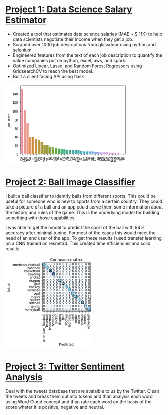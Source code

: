 # [Project 1: Data Science Salary Estimator](https://github.com/arizkyrahman/ds_salary_project)
- Created a tool that estimates data science salaries (MAE ~ $ 11K) to help data scientists negotiate their income when they get a job.
- Scraped over 1000 job descriptions from glassdoor using python and selenium
- Engineered features from the text of each job description to quantify the value companies put on python, excel, aws, and spark.
- Optimized Linear, Lasso, and Random Forest Regressors using GridsearchCV to reach the best model.
- Built a client facing API using flask

![](/images/positions_by_state.png)

# [Project 2: Ball Image Classifier](https://github.com/arizkyrahman/ball-image-classifier)
I built a ball classifier to identify balls from different sports. This could be useful for someone who is new to sports from a certain country. They could take a picture of a ball and an app could serve them some information about the history and rules of the game. This is the underlying model for building something with those capabilities. 

I was able to get the model to predict the sport of the ball with 94% accuracy after minimal tuning. For most of the cases this would meet the need of an end user of the app. To get these results I used transfer learning on a CNN trained on resnet34. This created time efficiencies and solid results.

![](images/matrix_results.png)

# [Project 3: Twitter Sentiment Analysis](https://github.com/arizkyrahman/Twitter-Sentiment-Analysis)
Deal with the tweets database that are avaialble to us by the Twitter. Clean the tweets and break them out into tokens and than analysis each word using Word Cloud concept and than rate each word on the basis of the score wheter it is positive, negative and neutral.
